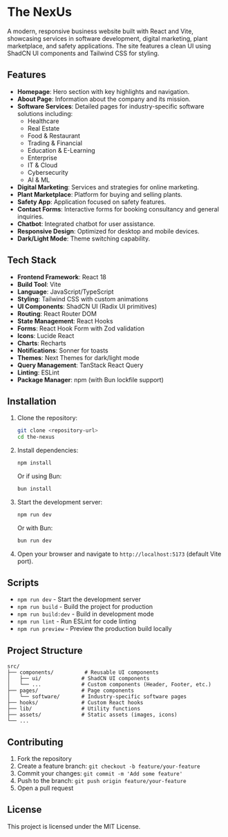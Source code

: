 # The NexUs

A modern, responsive business website built with React and Vite, showcasing services in software development, digital marketing, plant marketplace, and safety applications. The site features a clean UI using ShadCN UI components and Tailwind CSS for styling.

## Features

- **Homepage**: Hero section with key highlights and navigation.
- **About Page**: Information about the company and its mission.
- **Software Services**: Detailed pages for industry-specific software solutions including:
  - Healthcare
  - Real Estate
  - Food & Restaurant
  - Trading & Financial
  - Education & E-Learning
  - Enterprise
  - IT & Cloud
  - Cybersecurity
  - AI & ML
- **Digital Marketing**: Services and strategies for online marketing.
- **Plant Marketplace**: Platform for buying and selling plants.
- **Safety App**: Application focused on safety features.
- **Contact Forms**: Interactive forms for booking consultancy and general inquiries.
- **Chatbot**: Integrated chatbot for user assistance.
- **Responsive Design**: Optimized for desktop and mobile devices.
- **Dark/Light Mode**: Theme switching capability.

## Tech Stack

- **Frontend Framework**: React 18
- **Build Tool**: Vite
- **Language**: JavaScript/TypeScript
- **Styling**: Tailwind CSS with custom animations
- **UI Components**: ShadCN UI (Radix UI primitives)
- **Routing**: React Router DOM
- **State Management**: React Hooks
- **Forms**: React Hook Form with Zod validation
- **Icons**: Lucide React
- **Charts**: Recharts
- **Notifications**: Sonner for toasts
- **Themes**: Next Themes for dark/light mode
- **Query Management**: TanStack React Query
- **Linting**: ESLint
- **Package Manager**: npm (with Bun lockfile support)

## Installation

1. Clone the repository:

   ```bash
   git clone <repository-url>
   cd the-nexus
   ```

2. Install dependencies:

   ```bash
   npm install
   ```

   Or if using Bun:

   ```bash
   bun install
   ```

3. Start the development server:

   ```bash
   npm run dev
   ```

   Or with Bun:

   ```bash
   bun run dev
   ```

4. Open your browser and navigate to `http://localhost:5173` (default Vite port).

## Scripts

- `npm run dev` - Start the development server
- `npm run build` - Build the project for production
- `npm run build:dev` - Build in development mode
- `npm run lint` - Run ESLint for code linting
- `npm run preview` - Preview the production build locally

## Project Structure

```
src/
├── components/          # Reusable UI components
│   ├── ui/             # ShadCN UI components
│   └── ...             # Custom components (Header, Footer, etc.)
├── pages/              # Page components
│   └── software/       # Industry-specific software pages
├── hooks/              # Custom React hooks
├── lib/                # Utility functions
├── assets/             # Static assets (images, icons)
└── ...
```

## Contributing

1. Fork the repository
2. Create a feature branch: `git checkout -b feature/your-feature`
3. Commit your changes: `git commit -m 'Add some feature'`
4. Push to the branch: `git push origin feature/your-feature`
5. Open a pull request

## License

This project is licensed under the MIT License.

